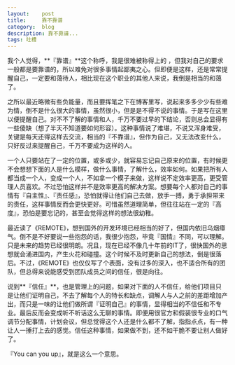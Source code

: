 ```yaml
---
layout:    post
title:     靠不靠谱
category:  blog
description: 靠不靠谱...
tags: 吐槽
---
```

我个人觉得，**『靠谱』**这个称呼，我是很难被称得上的    ，但我对自己的要求一般都是要靠谱的，所以难免对很多事情起鄙夷之心。但即便是这样，还是常常提醒自己，一定要和蔼待人，相比现在这个职业的其他人来说，我倒是相当的和蔼了。

之所以最近略微有些负能量，而且要挥笔之下在博客里写，说起来多多少少有些难为情，倒不是什么很大的事情，虽然很小，但是是不得不说的事情。于是写在这里以便提醒自己。对不不了解的事情和人，千万不要过早的下结论，否则总会显得有一些傻缺（想了半天不知道要如何形容）。这种事情说了难堪，不说又浑身难受，关键是每天还得这样去交流，相当的『不靠谱』，但作为自己，又无法改变什么，只好反过来提醒自己，千万不要成为这样的人。

一个人只要站在了一定的位置，或多或少，就容易忘记自己原来的位置，有时候更不会想想下面的人是什么模样，做什么事情，了解什么，效率如何。如果把所有人都当成一个人，变成一个人，不如拿一个模子来做，这样说不定效率更高，更受管理人员喜欢。不过恐怕这样并不是效率更高的解决方案。想要每个人都对自己的事情有『自主性』、『责任感』，恐怕就得让他们自己去做，放手一搏，勇于承担带来的责任，这样事情反而会更快更好。可惜虽然道理简单，但往往站在一定的『高度』，恐怕是要忘记的，甚至会觉得这样的想法很幼稚。

最近读了《REMOTE》，想到国外的开发环境已经相当的好了，但国内依旧乌烟瘴气。倒不是不好要说一些抱怨的话，我很少抱怨，毕竟『国情』不同，可以理解。只是未来的趋势已经很明朗。况且，现在已经不像几十年前的IT了，很快国外的思想就会涌进国内，产生火花和碰撞。这个时候不及时更新自己的想法，倒是很落后。不过，《REMOTE》也仅仅写了个表面，没有过多的深入，也不适合所有的团队，但总得来说能感受到团队成员之间的信任，很是向往。

说到**『信任』**，也是管理上的问题，如果对下面的人不信任，给他们项目只是让他们证明自己，不去了解每个人的特长和缺点，调解人与人之前的差距增加产出，而只是一味的让他们做所谓『证明自己』的事情，显得相当的不信任和不专业。最后反而会变成听不听话这么无聊的事情。即便用很官方和假装很专业的口气调节分配事情，计划会议，但总觉得这个人还是什么都不了解，指指点点，有一种让人一捶打上去的感觉。信任这种事情，如果做不到，还不如干脆不要让别人做好了。

『You can you up』，就是这么一个意思。